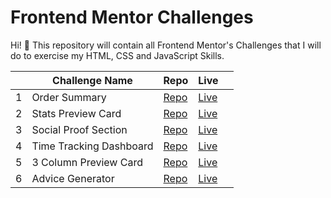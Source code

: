 # Frontend Mentor Challenges

Hi! :wave: This repository will contain all Frontend Mentor's Challenges that I will do to exercise my HTML, CSS and JavaScript Skills. 

|   | Challenge Name                | Repo                        | Live                        |   |
|---|-------------------------------|-----------------------------|-----------------------------|---|
| 1 | Order Summary                 | [Repo][order-summary-repo]  | [Live][order-summary-page]  |   |
| 2 | Stats Preview Card            | [Repo][stats-card-repo]     | [Live][stats-card-page]     |   |
| 3 | Social Proof Section          | [Repo][social-proof-repo]   | [Live][social-proof-page]   |   |
| 4 | Time Tracking Dashboard       | [Repo][time-tracking-repo]  | [Live][time-tracking-page]  |   |
| 5 | 3 Column Preview Card         | [Repo][3-column-repo]       | [Live][3-column-live]       |   |
| 6 | Advice Generator              | [Repo][advice-gnrtr-repo]   | [Live][advice-gnrtr-live]   |   |


[order-summary-repo]: https://github.com/feliveira/fm-order-summary
[order-summary-page]: https://feliveira.github.io/fm-order-summary/
[stats-card-repo]: https://github.com/feliveira/fm-statsPreviewCardComponent
[stats-card-page]: https://feliveira.github.io/fm-statsPreviewCardComponent/
[social-proof-repo]: https://github.com/feliveira/fm-social-proof
[social-proof-page]: https://feliveira.github.io/fm-social-proof/
[time-tracking-repo]: https://github.com/feliveira/fm-time-tracking
[time-tracking-page]: https://feliveira.github.io/fm-time-tracking/
[3-column-repo]:https://github.com/feliveira/fm-3-column-preview-card
[3-column-live]:https://feliveira.github.io/fm-3-column-preview-card/
[advice-gnrtr-repo]:https://github.com/feliveira/fm-advice-generator
[advice-gnrtr-live]:https://feliveira.github.io/fm-advice-generator/

